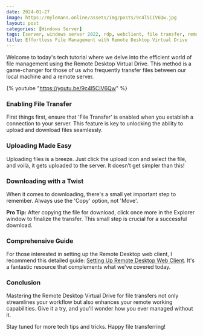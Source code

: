 ```yaml
---
date: 2024-01-27
image: https://mylemans.online/assets/img/posts/9c4l5CIV6Qw.jpg
layout: post
categories: [Windows Server]
tags: [server, windows server 2022, rdp, webclient, file transfer, remote desktop, virtual drive, remote access, tech tutorial]
title: Effortless File Management with Remote Desktop Virtual Drive
---
```


Welcome to today's tech tutorial where we delve into the efficient world of file management using the Remote Desktop Virtual Drive. This method is a game-changer for those of us who frequently transfer files between our local machine and a remote server.

{% youtube "https://youtu.be/9c4l5CIV6Qw" %}

### Enabling File Transfer

First things first, ensure that 'File Transfer' is enabled when you establish a connection to your server. This feature is key to unlocking the ability to upload and download files seamlessly.

### Uploading Made Easy

Uploading files is a breeze. Just click the upload icon and select the file, and voilà, it gets uploaded to the server. It doesn’t get simpler than this!

### Downloading with a Twist

When it comes to downloading, there's a small yet important step to remember. Always use the 'Copy' option, not 'Move'. 

**Pro Tip:** After copying the file for download, click once more in the Explorer window to finalize the transfer. This small step is crucial for a successful download.

### Comprehensive Guide

For those interested in setting up the Remote Desktop web client, I recommend this detailed guide: [Setting Up Remote Desktop Web Client](https://mylemans.online/posts/RemoteDesktopPart5/). It's a fantastic resource that complements what we've covered today.

### Conclusion

Mastering the Remote Desktop Virtual Drive for file transfers not only streamlines your workflow but also enhances your remote working capabilities. Give it a try, and you'll wonder how you ever managed without it.

Stay tuned for more tech tips and tricks. Happy file transferring!
